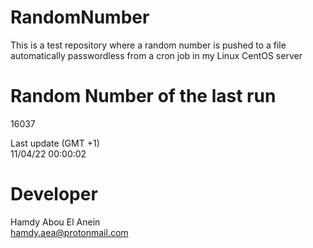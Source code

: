 # RandomNumber    
This is a test repository where a random number is pushed to a file automatically passwordless from a cron job in my Linux CentOS server    
# Random Number of the last run   
16037
      
Last update (GMT +1)    
11/04/22 00:00:02
# Developer    
Hamdy Abou El Anein   
hamdy.aea@protonmail.com
